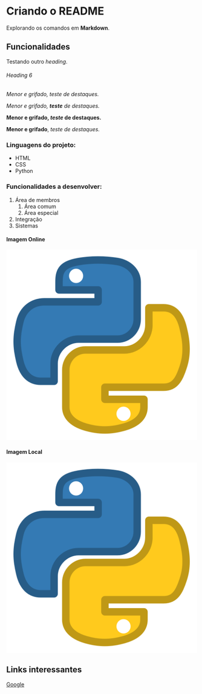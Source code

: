 # Criando o README

Explorando os comandos em **Markdown**.

## Funcionalidades

Testando outro *heading*.

###### Heading 6

_Menor e grifado, teste de destaques._

_Menor e grifado, **teste** de destaques._

**Menor e grifado, _teste_ de destaques.**

__Menor e grifado__, _teste de destaques._

### Linguagens do projeto:

* HTML
* CSS
* Python

### Funcionalidades a desenvolver:

1. Área de membros
    1. Área comum
    2. Área especial
2. Integração
3. Sistemas 

#### Imagem Online
![Logo do Python](https://github.com/higor-gomes93/git_e_github_udemy/blob/master/Python.png?raw=true)

#### Imagem Local
![Logo do Python](Python.png)

## Links interessantes
[Google](https://www.google.com)